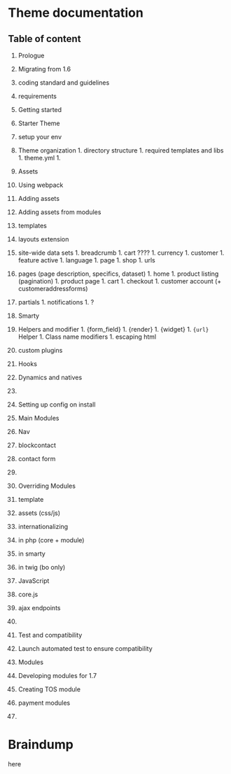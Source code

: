 
# Theme documentation

## Table of content

1. Prologue
  1. Migrating from 1.6
  1. coding standard and guidelines
  1. requirements
1. Getting started
  1. Starter Theme
  1. setup your env
  1. Theme organization
    1. directory structure
    1. required templates and libs
    1. theme.yml
    1.
1. Assets
  1. Using webpack
  1. Adding assets
  1. Adding assets from modules
1. templates
  1. layouts extension
  1. site-wide data sets
    1. breadcrumb
    1. cart ????
    1. currency
    1. customer
    1. feature active
    1. language
    1. page
    1. shop
    1. urls
  1. pages (page description, specifics, dataset)
    1. home
    1. product listing (pagination)
    1. product page
    1. cart
    1. checkout
    1. customer account (+ customeraddressforms)
  1. partials
    1. notifications
    1. ?
1. Smarty
  1. Helpers and modifier
    1. {form_field}
    1. {render}
    1. {widget}
    1. `{url}` Helper
    1. Class name modifiers
    1. escaping html
  1. custom plugins
1. Hooks
  1. Dynamics and natives
  1.
  1. Setting up config on install
1. Main Modules
  1. Nav
  1. blockcontact
  1. contact form
  1.
1. Overriding Modules
  1. template
  1. assets (css/js)
1. internationalizing
  1. in php (core + module)
  1. in smarty
  1. in twig (bo only)
1. JavaScript
  1. core.js
  1. ajax endpoints
  1.
1. Test and compatibility
  1. Launch automated test to ensure compatibility


1. Modules
  1. Developing modules for 1.7
  1. Creating TOS module
  1. payment modules
  1.


# Braindump

here
